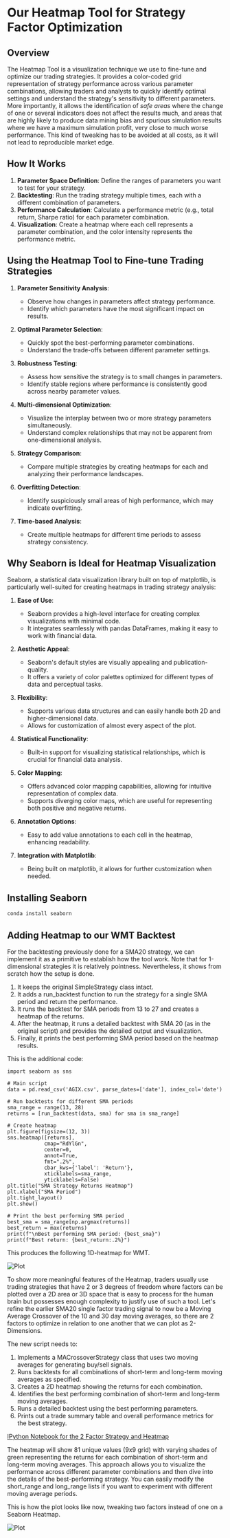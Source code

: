 # Our Heatmap Tool for Strategy Factor Optimization

## Overview
The Heatmap Tool is a visualization technique we use to fine-tune and optimize our trading strategies. It provides a color-coded grid representation of strategy performance across various parameter combinations, allowing traders and analysts to quickly identify optimal settings and understand the strategy's sensitivity to different parameters. More importantly, it allows the identification of *safe areas* where the change of one or several indicators does not affect the results much, and areas that are highly likely to produce data mining bias and spurious simulation results where we have a maximum simulation profit, very close to much worse performance. This kind of tweaking has to be avoided at all costs, as it will not lead to reproducible market edge.

## How It Works
1. **Parameter Space Definition**: Define the ranges of parameters you want to test for your strategy.
2. **Backtesting**: Run the trading strategy multiple times, each with a different combination of parameters.
3. **Performance Calculation**: Calculate a performance metric (e.g., total return, Sharpe ratio) for each parameter combination.
4. **Visualization**: Create a heatmap where each cell represents a parameter combination, and the color intensity represents the performance metric.

## Using the Heatmap Tool to Fine-tune Trading Strategies
1. **Parameter Sensitivity Analysis**: 
   - Observe how changes in parameters affect strategy performance.
   - Identify which parameters have the most significant impact on results.

2. **Optimal Parameter Selection**:
   - Quickly spot the best-performing parameter combinations.
   - Understand the trade-offs between different parameter settings.

3. **Robustness Testing**:
   - Assess how sensitive the strategy is to small changes in parameters.
   - Identify stable regions where performance is consistently good across nearby parameter values.

4. **Multi-dimensional Optimization**:
   - Visualize the interplay between two or more strategy parameters simultaneously.
   - Understand complex relationships that may not be apparent from one-dimensional analysis.

5. **Strategy Comparison**:
   - Compare multiple strategies by creating heatmaps for each and analyzing their performance landscapes.

6. **Overfitting Detection**:
   - Identify suspiciously small areas of high performance, which may indicate overfitting.

7. **Time-based Analysis**:
   - Create multiple heatmaps for different time periods to assess strategy consistency.

## Why Seaborn is Ideal for Heatmap Visualization
Seaborn, a statistical data visualization library built on top of matplotlib, is particularly well-suited for creating heatmaps in trading strategy analysis:

1. **Ease of Use**: 
   - Seaborn provides a high-level interface for creating complex visualizations with minimal code.
   - It integrates seamlessly with pandas DataFrames, making it easy to work with financial data.

2. **Aesthetic Appeal**:
   - Seaborn's default styles are visually appealing and publication-quality.
   - It offers a variety of color palettes optimized for different types of data and perceptual tasks.

3. **Flexibility**:
   - Supports various data structures and can easily handle both 2D and higher-dimensional data.
   - Allows for customization of almost every aspect of the plot.

4. **Statistical Functionality**:
   - Built-in support for visualizing statistical relationships, which is crucial for financial data analysis.

5. **Color Mapping**:
   - Offers advanced color mapping capabilities, allowing for intuitive representation of complex data.
   - Supports diverging color maps, which are useful for representing both positive and negative returns.

6. **Annotation Options**:
   - Easy to add value annotations to each cell in the heatmap, enhancing readability.

7. **Integration with Matplotlib**:
   - Being built on matplotlib, it allows for further customization when needed.

## Installing Seaborn

```python
conda install seaborn
```

## Adding Heatmap to our WMT Backtest
For the backtesting previously done for a SMA20 strategy, we can implement it as a primitive to establish how the tool work. Note that for 1-dimensional strategies it is relatively pointness. Nevertheless, it shows from scratch how the setup is done.

1. It keeps the original SimpleStrategy class intact.
2. It adds a run_backtest function to run the strategy for a single SMA period and return the performance.
3. It runs the backtest for SMA periods from 13 to 27 and creates a heatmap of the returns.
4. After the heatmap, it runs a detailed backtest with SMA 20 (as in the original script) and provides the detailed output and visualization.
5. Finally, it prints the best performing SMA period based on the heatmap results.

This is the additional code:

~~~
import seaborn as sns

# Main script
data = pd.read_csv('AGIX.csv', parse_dates=['date'], index_col='date')

# Run backtests for different SMA periods
sma_range = range(13, 28)
returns = [run_backtest(data, sma) for sma in sma_range]

# Create heatmap
plt.figure(figsize=(12, 3))
sns.heatmap([returns], 
            cmap="RdYlGn", 
            center=0, 
            annot=True, 
            fmt=".2%", 
            cbar_kws={'label': 'Return'},
            xticklabels=sma_range,
            yticklabels=False)
plt.title("SMA Strategy Returns Heatmap")
plt.xlabel("SMA Period")
plt.tight_layout()
plt.show()

# Print the best performing SMA period
best_sma = sma_range[np.argmax(returns)]
best_return = max(returns)
print(f"\nBest performing SMA period: {best_sma}")
print(f"Best return: {best_return:.2%}")
~~~

This produces the following 1D-heatmap for WMT.

![Plot](https://github.com/Sapient-Predictive-Analytics/dataportal/blob/main/HeatmapTool/Heatmap1D.png)

To show more meaningful features of the Heatmap, traders usually use trading strategies that have 2 or 3 degrees of freedom where factors can be plotted over a 2D area or 3D space that is easy to process for the human brain but possesses enough complexity to justify use of such a tool. Let's refine the earlier SMA20 single factor trading signal to now be a Moving Average Crossover of the 10 and 30 day moving averages, so there are 2 factors to optimize in relation to one another that we can plot as 2-Dimensions.

The new script needs to:

1. Implements a MACrossoverStrategy class that uses two moving averages for generating buy/sell signals.
2. Runs backtests for all combinations of short-term and long-term moving averages as specified.
3. Creates a 2D heatmap showing the returns for each combination.
4. Identifies the best performing combination of short-term and long-term moving averages.
5. Runs a detailed backtest using the best performing parameters.
6. Prints out a trade summary table and overall performance metrics for the best strategy.

[IPython Notebook for the 2 Factor Strategy and Heatmap](https://github.com/Sapient-Predictive-Analytics/dataportal/blob/main/HeatmapTool/MAcrossOver.ipynb)

The heatmap will show 81 unique values (9x9 grid) with varying shades of green representing the returns for each combination of short-term and long-term moving averages.
This approach allows you to visualize the performance across different parameter combinations and then dive into the details of the best-performing strategy. You can easily modify the short_range and long_range lists if you want to experiment with different moving average periods.

This is how the plot looks like now, tweaking two factors instead of one on a Seaborn Heatmap.

![Plot](https://github.com/Sapient-Predictive-Analytics/dataportal/blob/main/HeatmapTool/Heatmap2D.png)
